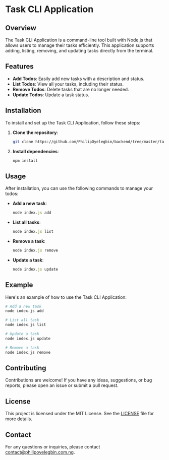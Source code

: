 # Task CLI Application

## Overview
The Task CLI Application is a command-line tool built with Node.js that allows users to manage their tasks efficiently. This application supports adding, listing, removing, and updating tasks directly from the terminal.

## Features
- **Add Todos**: Easily add new tasks with a description and status.
- **List Todos**: View all your tasks, including their status.
- **Remove Todos**: Delete tasks that are no longer needed.
- **Update Todos**: Update a task status.

## Installation
To install and set up the Task CLI Application, follow these steps:

1. **Clone the repository**:
   ```bash
   git clone https://github.com/PhilipOyelegbin/backend/tree/master/task-cli.git
   ```

2. **Install dependencies**:
   ```bash
   npm install
   ```

## Usage
After installation, you can use the following commands to manage your todos:

- **Add a new task**:
  ```javascript
  node index.js add
  ```

- **List all tasks**:
  ```javascript
  node index.js list
  ```

- **Remove a task**:
  ```javascript
  node index.js remove
  ```

- **Update a task**:
  ```javascript
  node index.js update
  ```

## Example
Here's an example of how to use the Task CLI Application:

```bash
# Add a new task
node index.js add

# List all task
node index.js list

# Update a task
node index.js update

# Remove a task
node index.js remove
```

## Contributing
Contributions are welcome! If you have any ideas, suggestions, or bug reports, please open an issue or submit a pull request.

## License
This project is licensed under the MIT License. See the [LICENSE](LICENSE) file for more details.

## Contact
For any questions or inquiries, please contact [contact@philipoyelegbin.com.ng](mailto:contact@philipoyelegbin.com.ng).

